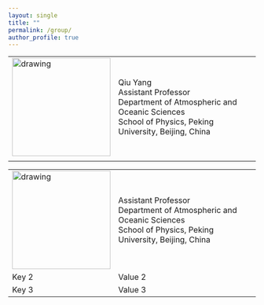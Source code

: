 ```yaml
---
layout: single
title: ""
permalink: /group/
author_profile: true
---
```


|            |                      |
|:-----------|:---------------------| 
|<img src="/images/QiuYang_zoom.jpg" alt="drawing" width="200"/>|Qiu Yang<br>Assistant Professor<br>Department of Atmospheric and Oceanic Sciences<br>School of Physics, Peking University, Beijing, China|
|            |                      |

<table>
  <tr>
    <td><img src="/images/QiuYang_zoom.jpg" alt="drawing" width="200"/></td>
    <td>Assistant Professor<br>Department of Atmospheric and Oceanic Sciences<br>School of Physics, Peking University, Beijing, China</td>
  </tr>
  <tr>
    <td>Key 2</td>
    <td>Value 2</td>
  </tr>
  <tr>
    <td>Key 3</td>
    <td>Value 3</td>
  </tr>
</table>

